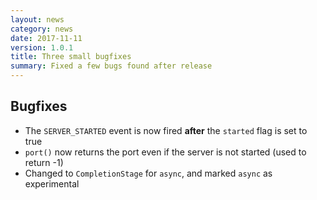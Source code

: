 ```yaml
---
layout: news
category: news
date: 2017-11-11
version: 1.0.1
title: Three small bugfixes
summary: Fixed a few bugs found after release
---
```


## Bugfixes

* The `SERVER_STARTED` event is now fired **after** the `started` flag is set to true
* `port()` now returns the port even if the server is not started (used to return -1)
* Changed to `CompletionStage` for `async`, and marked `async` as experimental
